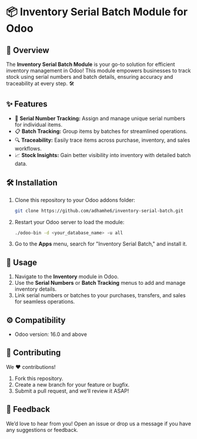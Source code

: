 # 📦 Inventory Serial Batch Module for Odoo

## 🚀 Overview
The **Inventory Serial Batch Module** is your go-to solution for efficient inventory management in Odoo! This module empowers businesses to track stock using serial numbers and batch details, ensuring accuracy and traceability at every step. 🛠️

## ✨ Features
- 🔢 **Serial Number Tracking:** Assign and manage unique serial numbers for individual items.
- 📋 **Batch Tracking:** Group items by batches for streamlined operations.
- 🔍 **Traceability:** Easily trace items across purchase, inventory, and sales workflows.
- 📈 **Stock Insights:** Gain better visibility into inventory with detailed batch data.

## 🛠️ Installation
1. Clone this repository to your Odoo addons folder:
   ```bash
   git clone https://github.com/adhamhe6/inventory-serial-batch.git
   ```
2. Restart your Odoo server to load the module:
   ```bash
   ./odoo-bin -d <your_database_name> -u all
   ```
3. Go to the **Apps** menu, search for "Inventory Serial Batch," and install it.

## 🎯 Usage
1. Navigate to the **Inventory** module in Odoo.
2. Use the **Serial Numbers** or **Batch Tracking** menus to add and manage inventory details.
3. Link serial numbers or batches to your purchases, transfers, and sales for seamless operations.

## ⚙️ Compatibility
- Odoo version: 16.0 and above

## 🤝 Contributing
We ❤️ contributions!

1. Fork this repository.
2. Create a new branch for your feature or bugfix.
3. Submit a pull request, and we’ll review it ASAP!

## 🌟 Feedback
We’d love to hear from you! Open an issue or drop us a message if you have any suggestions or feedback.